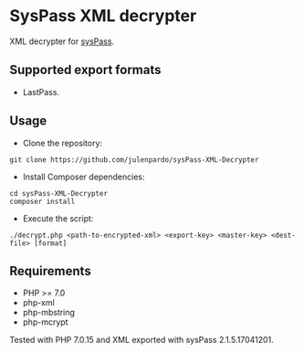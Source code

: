 SysPass XML decrypter
=====================

XML decrypter for [sysPass](https://github.com/nuxsmin/sysPass/).

## Supported export formats

 - LastPass.

## Usage

 - Clone the repository:

 ```
 git clone https://github.com/julenpardo/sysPass-XML-Decrypter
 ```


 - Install Composer dependencies:

 ```
 cd sysPass-XML-Decrypter
 composer install
 ```

 - Execute the script:
 ```
 ./decrypt.php <path-to-encrypted-xml> <export-key> <master-key> <dest-file> [format]
 ```

## Requirements

 - PHP >= 7.0
 - php-xml
 - php-mbstring
 - php-mcrypt


Tested with PHP 7.0.15 and XML exported with sysPass 2.1.5.17041201.
